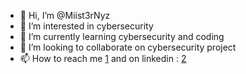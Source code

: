 - 👋 Hi, I’m @Miist3rNyz
- 👀 I’m interested in cybersecurity
- 🌱 I’m currently learning cybersecurity and coding
- 💞️ I’m looking to collaborate on cybersecurity project
- 📫 How to reach me [1](kevin.kesteloot@outlook.com) and on linkedin : [2](https://www.linkedin.com/in/kevin-kesteloot-506ba8195/) 

<!---
Miist3rNyz/Miist3rNyz is a ✨ special ✨ repository because its `README.md` (this file) appears on your GitHub profile.
You can click the Preview link to take a look at your changes.
--->
